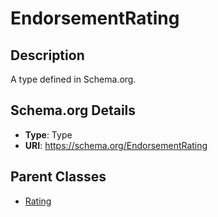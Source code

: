 # EndorsementRating

## Description
A type defined in Schema.org.

## Schema.org Details
- **Type**: Type
- **URI**: https://schema.org/EndorsementRating

## Parent Classes
- [Rating](../Rating.md)

